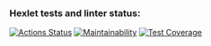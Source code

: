 ### Hexlet tests and linter status:
[![Actions Status](https://github.com/ikdi/js-algorithms-trees-project-lvl1/workflows/hexlet-check/badge.svg)](https://github.com/ikdi/js-algorithms-trees-project-lvl1/actions)
[![Maintainability](https://api.codeclimate.com/v1/badges/2ccaaae58b0e3d0551c8/maintainability)](https://codeclimate.com/github/ikdi/js-algorithms-trees-project-lvl1/maintainability)
[![Test Coverage](https://api.codeclimate.com/v1/badges/2ccaaae58b0e3d0551c8/test_coverage)](https://codeclimate.com/github/ikdi/js-algorithms-trees-project-lvl1/test_coverage)